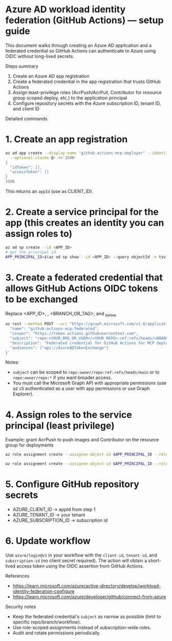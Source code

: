Azure AD workload identity federation (GitHub Actions) — setup guide
=================================================================

This document walks through creating an Azure AD application and a federated credential so GitHub Actions can authenticate to Azure using OIDC without long-lived secrets.

Steps summary
1. Create an Azure AD app registration
2. Create a federated credential in the app registration that trusts GitHub Actions
3. Assign least-privilege roles (AcrPush/AcrPull, Contributor for resource group scoped deploy, etc.) to the application principal
4. Configure repository secrets with the Azure subscription ID, tenant ID, and client ID

Detailed commands

# 1. Create an app registration

```bash
az ad app create --display-name "github-actions-mcp-deployer" --identifier-uris "api://github-actions-mcp-deployer" \
  --optional-claims @- <<'JSON'
{
  "idToken": [],
  "accessToken": []
}
JSON
```

This returns an `appId` (use as CLIENT_ID).

# 2. Create a service principal for the app (this creates an identity you can assign roles to)

```bash
az ad sp create --id <APP_ID>
# get the principal id
APP_PRINCIPAL_ID=$(az ad sp show --id <APP_ID> --query objectId -o tsv)
```

# 3. Create a federated credential that allows GitHub Actions OIDC tokens to be exchanged

Replace <APP_ID>, <REPO>, <BRANCH_OR_TAG>, and <SUB> below.

```bash
az rest --method POST --uri "https://graph.microsoft.com/v1.0/applications/<APP_OBJECT_ID>/federatedIdentityCredentials" --headers "Content-Type=application/json" --body '{
  "name": "github-actions-mcp-federated",
  "issuer": "https://token.actions.githubusercontent.com",
  "subject": "repo:<YOUR_ORG_OR_USER>/<YOUR_REPO>:ref:refs/heads/<BRANCH_OR_TAG>",
  "description": "Federated credential for GitHub Actions for MCP deploy",
  "audiences": ["api://AzureADTokenExchange"]
}'
```

Notes:
- `subject` can be scoped to `repo:owner/repo:ref:refs/heads/main` or to `repo:owner/repo:*` if you want broader access.
- You must call the Microsoft Graph API with appropriate permissions (use az cli authenticated as a user with app permissions or use Graph Explorer).

# 4. Assign roles to the service principal (least privilege)

Example: grant AcrPush to push images and Contributor on the resource group for deployments

```bash
az role assignment create --assignee-object-id $APP_PRINCIPAL_ID --role AcrPush --scope /subscriptions/<SUB>/resourceGroups/<RG>/providers/Microsoft.ContainerRegistry/registries/<ACR_NAME>

az role assignment create --assignee-object-id $APP_PRINCIPAL_ID --role Contributor --scope /subscriptions/<SUB>/resourceGroups/<RG>
```

# 5. Configure GitHub repository secrets

- AZURE_CLIENT_ID -> appId from step 1
- AZURE_TENANT_ID -> your tenant
- AZURE_SUBSCRIPTION_ID -> subscription id

# 6. Update workflow

Use `azure/login@v1` in your workflow with the `client-id`, `tenant-id`, and `subscription-id` (no client secret required). The action will obtain a short-lived access token using the OIDC assertion from GitHub Actions.

References
- https://learn.microsoft.com/azure/active-directory/develop/workload-identity-federation-configure
- https://learn.microsoft.com/azure/developer/github/connect-from-azure

Security notes
- Keep the federated credential's `subject` as narrow as possible (limit to specific repo/branch/workflow).
- Use role-scoped assignments instead of subscription-wide roles.
- Audit and rotate permissions periodically.
